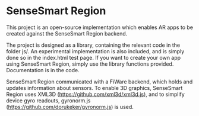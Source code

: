 # SenseSmart Region
This project is an open-source implementation which enables AR apps to be created against the SenseSmart Region backend.

The project is designed as a library, containing the relevant code in the folder js/. An experimental implementation is also included, and is simply done so in the index.html test page. If you want to create your own app using SenseSmart Region, simply use the library functions provided. Documentation is in the code. 

SenseSmart Region communicated with a FiWare backend, which holds and updates information about sensors. To enable 3D graphics, SenseSmart Region uses XML3D (https://github.com/xml3d/xml3d.js), and to simplify device gyro readouts, gyronorm.js (https://github.com/dorukeker/gyronorm.js) is used.
